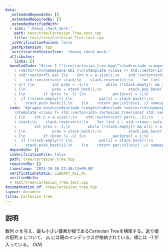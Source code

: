 ```yaml
---
data:
  _extendedDependsOn: []
  _extendedRequiredBy: []
  _extendedVerifiedWith:
  - icon: ':heavy_check_mark:'
    path: test/tree/Cartesian_Tree.test.cpp
    title: test/tree/Cartesian_Tree.test.cpp
  _isVerificationFailed: false
  _pathExtension: hpp
  _verificationStatusIcon: ':heavy_check_mark:'
  attributes:
    links: []
  bundledCode: "#line 2 \"tree/cartesian_tree.hpp\"\n\n#include <ranges>\n#include\
    \ <vector>\n\nnamespace ebi {\n\ntemplate <class T> std::vector<int> cartesian_tree(const\
    \ std::vector<T> &a) {\n    int n = a.size();\n    std::vector<int> par(n, -1);\n\
    \    std::vector<int> stack;\n    stack.reserve(n);\n    for (int i : std::views::iota(0,\
    \ n)) {\n        int prev = -1;\n        while (!stack.empty() && a[i] < a[stack.back()])\
    \ {\n            prev = stack.back();\n            stack.pop_back();\n       \
    \ }\n        if (prev != -1) {\n            par[prev] = i;\n        }\n      \
    \  if (!stack.empty()) {\n            par[i] = stack.back();\n        }\n    \
    \    stack.push_back(i);\n    }\n    return par;\n}\n\n}  // namespace ebi\n"
  code: "#pragma once\n\n#include <ranges>\n#include <vector>\n\nnamespace ebi {\n\
    \ntemplate <class T> std::vector<int> cartesian_tree(const std::vector<T> &a)\
    \ {\n    int n = a.size();\n    std::vector<int> par(n, -1);\n    std::vector<int>\
    \ stack;\n    stack.reserve(n);\n    for (int i : std::views::iota(0, n)) {\n\
    \        int prev = -1;\n        while (!stack.empty() && a[i] < a[stack.back()])\
    \ {\n            prev = stack.back();\n            stack.pop_back();\n       \
    \ }\n        if (prev != -1) {\n            par[prev] = i;\n        }\n      \
    \  if (!stack.empty()) {\n            par[i] = stack.back();\n        }\n    \
    \    stack.push_back(i);\n    }\n    return par;\n}\n\n}  // namespace ebi"
  dependsOn: []
  isVerificationFile: false
  path: tree/cartesian_tree.hpp
  requiredBy: []
  timestamp: '2023-10-30 22:46:13+09:00'
  verificationStatus: LIBRARY_ALL_AC
  verifiedWith:
  - test/tree/Cartesian_Tree.test.cpp
documentation_of: tree/cartesian_tree.hpp
layout: document
title: Cartesian Tree
---
```


## 説明

数列 $a$ を与え、最も小さい要素が根であるCartesian Treeを構築する。返り値の配列 $p$ について、 $p_i$ には親のインデックスが格納されている。根には $-1$ が入っている。 $O(N)$